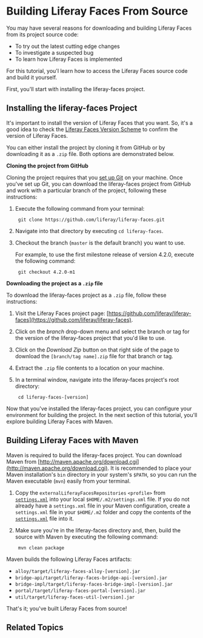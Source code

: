 # Building Liferay Faces From Source [](id=building-liferay-faces-from-source)

You may have several reasons for downloading and building Liferay Faces from its
project source code: 

- To try out the latest cutting edge changes
- To investigate a suspected bug
- To learn how Liferay Faces is implemented

For this tutorial, you'l learn how to access the Liferay Faces source code and
build it yourself. 

First, you'll start with installing the liferay-faces project. 

## Installing the liferay-faces Project [](id=installing-the-liferay-faces-project)

It's important to install the version of Liferay Faces that you want. So, it's a
good idea to check the [Liferay Faces Version
Scheme](/develop/tutorials/-/knowledge_base/6-2/understanding-the-liferay-faces-version-scheme)
to confirm the version of Liferay Faces. 

<!-- Verify above link is correct, once Liferay Faces tutorials are published to
dev.liferay.com -Cody -->

You can either install the project by cloning it from GitHub or by downloading
it as a `.zip` file. Both options are demonstrated below. 

**Cloning the project from GitHub**

Cloning the project requires that you [set up Git](https://help.github.com/articles/set-up-git) 
on your machine. Once you've set up Git, you can download the liferay-faces
project from GitHub and work with a particular branch of the project, following
these instructions: 

1. Execute the following command from your terminal:

        git clone https://github.com/liferay/liferay-faces.git

2. Navigate into that directory by executing `cd liferay-faces`.

3. Checkout the branch (`master` is the default branch) you want to use.

    For example, to use the first milestone release of version 4.2.0, execute
    the following command:

        git checkout 4.2.0-m1

**Downloading the project as a `.zip` file**

To download the liferay-faces project as a `.zip` file, follow these
instructions: 

1. Visit the Liferay Faces project page:
   [https://github.com/liferay/liferay-faces](https://github.com/liferay/liferay-faces). 

2. Click on the *branch* drop-down menu and select the branch or tag for the
   version of the liferay-faces project that you'd like to use. 

3. Click on the *Download Zip* button on that right side of the page to download
   the `[branch/tag name].zip` file for that branch or tag. 

4.  Extract the `.zip` file contents to a location on your machine.

5. In a terminal window, navigate into the liferay-faces project's root
   directory: 

        cd liferay-faces-[version]

Now that you've installed the liferay-faces project, you can configure your
environment for building the project. In the next section of this tutorial,
you'll explore building Liferay Faces with Maven. 

## Building Liferay Faces with Maven [](id=building-liferay-faces-with-maven)

Maven is required to build the liferay-faces project. You can download Maven
from
[http://maven.apache.org/download.cgi](http://maven.apache.org/download.cgi). It
is recommended to place your Maven installation's `bin` directory in your
system's `$PATH`, so you can run the Maven executable (`mvn`) easily from your
terminal. 

1. Copy the `externalLiferayFacesRepositories` `<profile>` from
   [`settings.xml`](https://github.com/liferay/liferay-faces/blob/master/settings.xml)
   into your local `$HOME/.m2/settings.xml` file. If you do not already have a
   `settings.xml` file in your Maven configuration, create a `settings.xml`
   file in your `$HOME/.m2` folder and copy the contents of the
   [`settings.xml`](https://github.com/liferay/liferay-faces/blob/master/settings.xml)
   file into it. 

2. Make sure you're in the liferay-faces directory and, then, build the source with Maven by executing the following command: 

        mvn clean package

Maven builds the following Liferay Faces artifacts: 

- `alloy/target/liferay-faces-alloy-[version].jar`
- `bridge-api/target/liferay-faces-bridge-api-[version].jar`
- `bridge-impl/target/liferay-faces-bridge-impl-[version].jar`
- `portal/target/liferay-faces-portal-[version].jar`
- `util/target/liferay-faces-util-[version].jar`

That's it; you've built Liferay Faces from source! 

## Related Topics [](id=related-topics)

<!-- Add once JSF tutorials are finished. -Cody -->
